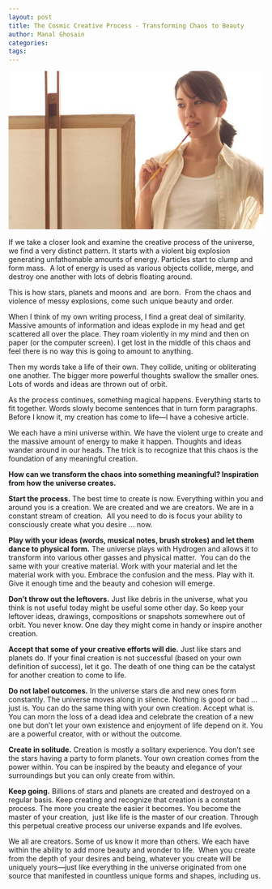 ```yaml
---
layout: post
title: The Cosmic Creative Process - Transforming Chaos to Beauty
author: Manal Ghosain
categories:
tags:
---
```


![Artist](/images/artist.jpg)

If we take a closer look and examine the creative process of the universe, we find a very distinct pattern. It starts with a violent big explosion generating unfathomable amounts of energy. Particles start to clump and form mass.  A lot of energy is used as various objects collide, merge, and destroy one another with lots of debris floating around. 

This is how stars, planets and moons and  are born.  From the chaos and violence of messy explosions, come such unique beauty and order. 

When I think of my own writing process, I find a great deal of similarity. Massive amounts of information and ideas explode in my head and get scattered all over the place. They roam violently in my mind and then on paper (or the computer screen). I get lost in the middle of this chaos and feel there is no way this is going to amount to anything. 

Then my words take a life of their own. They collide, uniting or obliterating one another. The bigger more powerful thoughts swallow the smaller ones. Lots of words and ideas are thrown out of orbit. 

As the process continues, something magical happens. Everything starts to fit together. Words slowly become sentences that in turn form paragraphs. Before I know it, my creation has come to life—I have a cohesive article. 

We each have a mini universe within. We have the violent urge to create and the massive amount of energy to make it happen. Thoughts and ideas wander around in our heads. The trick is to recognize that this chaos is the foundation of any meaningful creation. 

**How can we transform the chaos into something meaningful? Inspiration from how the universe creates.** 

**Start the process.** The best time to create is now. Everything within you and around you is a creation. We are created and we are creators. We are in a constant stream of creation.  All you need to do is focus your ability to consciously create what you desire … now. 

**Play with your ideas (words, musical notes, brush strokes) and let them dance to physical form.** The universe plays with Hydrogen and allows it to transform into various other gasses and physical matter.  You can do the same with your creative material. Work with your material and let the material work with you. Embrace the confusion and the mess. Play with it. Give it enough time and the beauty and cohesion will emerge. 

**Don’t throw out the leftovers.** Just like debris in the universe, what you think is not useful today might be useful some other day. So keep your leftover ideas, drawings, compositions or snapshots somewhere out of orbit. You never know. One day they might come in handy or inspire another creation. 

**Accept that some of your creative efforts will die.** Just like stars and planets do. If your final creation is not successful (based on your own definition of success), let it go. The death of one thing can be the catalyst for another creation to come to life. 

**Do not label outcomes.** In the universe stars die and new ones form constantly. The universe moves along in silence. Nothing is good or bad …  just is. You can do the same thing with your own creation. Accept what is. You can morn the loss of a dead idea and celebrate the creation of a new one but don’t let your own existence and enjoyment of life depend on it. You are a powerful creator, with or without the outcome. 

**Create in solitude.** Creation is mostly a solitary experience. You don’t see the stars having a party to form planets. Your own creation comes from the power within. You can be inspired by the beauty and elegance of your surroundings but you can only create from within. 

**Keep going.** Billions of stars and planets are created and destroyed on a regular basis. Keep creating and recognize that creation is a constant process. The more you create the easier it becomes. You become the master of your creation,  just like life is the master of our creation. Through this perpetual creative process our universe expands and life evolves. 

We all are creators. Some of us know it more than others. We each have within the ability to add more beauty and wonder to life.  When you create from the depth of your desires and being, whatever you create will be uniquely yours—just like everything in the universe originated from one source that manifested in countless unique forms and shapes, including us.